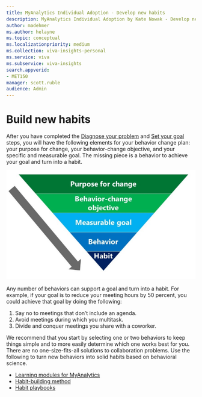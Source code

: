 ```yaml
---
title: MyAnalytics Individual Adoption - Develop new habits
description: MyAnalytics Individual Adoption by Kate Nowak - Develop new habits section
author: madehmer
ms.author: helayne
ms.topic: conceptual
ms.localizationpriority: medium 
ms.collection: viva-insights-personal 
ms.service: viva 
ms.subservice: viva-insights 
search.appverid: 
- MET150 
manager: scott.ruble
audience: Admin
---
```


# Build new habits

After you have completed the [Diagnose your problem](Indiv-adopt-diagnose.md) and [Set your goal](Indiv-adopt-set-goals.md) steps, you will have the following elements for your behavior change plan: your purpose for change, your behavior-change objective, and your specific and measurable goal. The missing piece is a behavior to achieve your goal and turn into a habit.

![Behavior-change steps.](../../../Images/MyA/use/Adopt-indiv-35.PNG)

Any number of behaviors can support a goal and turn into a habit. For example, if your goal is to reduce your meeting hours by 50 percent, you could achieve that goal by doing the following:

 1. Say no to meetings that don’t include an agenda.
 2. Avoid meetings during which you multitask.
 3. Divide and conquer meetings you share with a coworker.

We recommend that you start by selecting one or two behaviors to keep things simple and to more easily determine which one works best for you. There are no one-size-fits-all solutions to collaboration problems. Use the following to turn new behaviors into solid habits based on behavioral science.

* [Learning modules for MyAnalytics](adopt-learning-modules.md)
* [Habit-building method](adopt-habit-building.md)
* [Habit playbooks](adopt-habit-playbooks.md)
